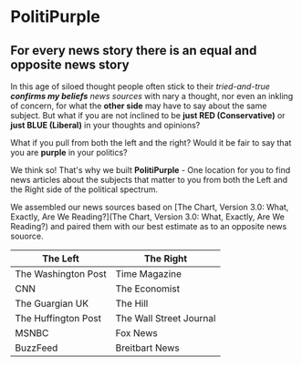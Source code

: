 # PolitiPurple 
## For every news story there is an equal and opposite news story

In this age of siloed thought people often stick to their _tried-and-true **confirms my beliefs** news sources_ with nary a thought, nor even an inkling of concern, for what the **other side** may have to say about the same subject.  But what if you are not inclined to be **just RED (Conservative)** or **just BLUE (Liberal)** in your thoughts and opinions?  

What if you pull from both the left and the right?  Would it be fair to say that you are **purple** in your politics?

We think so! That's why we built **PolitiPurple** - One location for you to find news articles about the subjects that matter to you from both the Left and the Right side of the political spectrum.

We assembled our news sources based on [The Chart, Version 3.0: What, Exactly, Are We Reading?](The Chart, Version 3.0: What, Exactly, Are We Reading?) and paired them with our best estimate as to an opposite news souorce.

The Left | The Right
-------- | ---------
The Washington Post | Time Magazine
CNN | The Economist
The Guargian UK | The Hill
The Huffington Post | The Wall Street Journal
MSNBC | Fox News
BuzzFeed | Breitbart News
